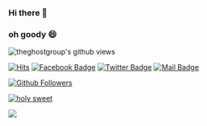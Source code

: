 ### Hi there 👋
### oh goody 😄
<img align="center" src="https://gpvc.arturio.dev/theghostgroup" alt="theghostgroup's github views" />

[![Hits](https://hits.seeyoufarm.com/api/count/incr/badge.svg?url=https%3A%2F%2Fgithub.com%2Fcoolzoom)](https://github.com/coolzoom)
[![Facebook Badge](https://img.shields.io/badge/-Facebook-1877f2?style=flat-square&logo=Facebook&logoColor=white&link=https://facebook.com/test/)](https://facebook.com/test/)
[![Twitter Badge](https://img.shields.io/badge/-Twitter-1877f2?style=flat-square&logo=twitter&logoColor=white&link=https://twitter.com/test/)](https://twitter.com/test/)
[![Mail Badge](https://img.shields.io/badge/-Gmail-d14836?style=flat-square&logo=Gmail&logoColor=white&link=mailto:test@test.test)](mailto:test@test.test)  

[![Github Followers](https://img.shields.io/github/followers/theghostgroup?color=06d6a0&label=Github%20Followers&style=for-the-badge)](https://github.com/theghostgroup?tab=followers)

[![holy sweet](https://github-readme-stats.vercel.app/api?username=theghostgroup&show_icons=true&theme=cobalt)](https://github.com/theghostgroup)

<a href="https://github.com/theghostgroup">
  <img align="center" src="https://github-readme-stats.vercel.app/api/top-langs/?username=theghostgroup&layout=compact&theme=cobalt" />
</a>

<!--
**theghostgroup/theghostgroup** is a ✨ _special_ ✨ repository because its `README.md` (this file) appears on your GitHub profile.

Here are some ideas to get you started:

- 🔭 I’m currently working on ...
<A href="https://github.com/TheGhostGroup/LegacyCore">LegacyCore</A>
- 🌱 I’m currently learning ...
- 👯 I’m looking to collaborate on ...
- 🤔 I’m looking for help with ...
- 💬 Ask me about ...
- 📫 How to reach me: ...
- 😄 Pronouns: ...
- ⚡ Fun fact: ...
-->
